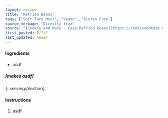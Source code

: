 ```yaml
---
layout: recipe
title: "Refried Beans" 
tags: ["Soft Taco Meal", "Vegan", "Gluten Free"]
source_verbage: "Directly from"
source: "[Cookie and Kate - Easy Refried Beans](https://cookieandkate.com/easy-refried-beans-recipe/)" 
first_posted: ?/?/?
last_updated: never
---
```


#### Ingredients
- asdf

##### [makes asdf]
{:.servingsSection}

#### Instructions
1. asdf